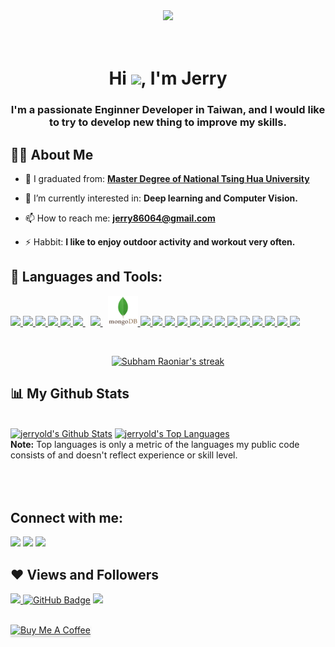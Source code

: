 <div align=center>
<img src="https://github.com/Anmol-Baranwal/Cool-GIFs-For-GitHub/assets/74038190/8aa99f6c-267d-4977-9cd3-1a4c11675863" width="500">
</div>
<br><br>

<h1 align="center">Hi <img src="https://raw.githubusercontent.com/MartinHeinz/MartinHeinz/master/wave.gif" width="30px">, I'm Jerry</h1>
<h3 align="center">I'm a passionate Enginner Developer in Taiwan, and I would like to try to develop new thing to improve my skills.</h3>


## 🙋‍♂️ About Me

- 🔭 I graduated from: **[Master Degree of National Tsing Hua University](https://covid-19-tracker-e4bda.web.app/)**

- 🌱 I’m currently interested in: **Deep learning and Computer Vision.**

- 📫 How to reach me: **jerry86064@gmail.com**

- ⚡ Habbit: **I like to enjoy outdoor activity and workout very often.**

## 🚀 Languages and Tools:

<p align="left"> 
    <a href="https://developer.mozilla.org/en-US/docs/Web/JavaScript" target="_blank"> <img src="https://img.icons8.com/color/64/000000/javascript.png"/> </a> 
    <a href="https://www.w3.org/html/" target="_blank"> <img src="https://img.icons8.com/color/64/000000/html-5.png"/> </a> 
    <a href="https://www.w3schools.com/css/" target="_blank"> <img src="https://img.icons8.com/color/64/000000/css3.png"/> </a> 
    <a href="https://getbootstrap.com" target="_blank"> <img src="https://img.icons8.com/color/64/000000/bootstrap.png"/> </a> 
    <a href="https://www.python.org" target="_blank"> <img src="https://img.icons8.com/color/64/000000/python.png"/> </a> 
    <a style="padding-right:8px;" href="https://nodejs.org" target="_blank"> <img src="https://img.icons8.com/color/64/000000/nodejs.png"/> </a> 
    <a style="padding-right:8px;" href="https://www.mysql.com/" target="_blank"> <img src="https://img.icons8.com/fluent/64/000000/mysql-logo.png"/> </a>
    <a href="https://www.mongodb.com/" target="_blank"> <img src="https://raw.githubusercontent.com/devicons/devicon/master/icons/mongodb/mongodb-original-wordmark.svg" alt="mongodb" width="48" height="48"/> </a> 
    <a href="https://git-scm.com/" target="_blank"> <img src="https://img.icons8.com/color/64/000000/git.png"/> </a> 
    <a href="https://www.cprogramming.com/" target="_blank"> <img src="https://img.icons8.com/color/64/000000/c-programming.png"/> </a>
    <a href="https://www.tensorflow.org/?hl=zh-tw" target="_blank"> <img src="https://img.icons8.com/color/64/000000/tensorflow.png"/> </a>
    <a href="https://developer.android.com/studio?gclid=CjwKCAjwp_GJBhBmEiwALWBQk5SwVnsCJ1XbDjIIeXgbknFbXzMhHhapaaUr-3rO_Rph0Xl7d_yE6hoCcAoQAvD_BwE&gclsrc=aw.ds" target="_blank"> <img src="https://img.icons8.com/color/64/000000/android-os.png"/>
    <a href="https://angular.io/" target="_blank"> <img src="https://img.icons8.com/color/64/000000/angularjs.png"/>
    <a href="https://selenium-python.readthedocs.io/" target="_blank"> <img src="https://img.icons8.com/color/64/000000/selenium-test-automation.png"/>
    <a href="https://aws.amazon.com/tw/?nc2=h_lg" target="_blank"> <img src="https://img.icons8.com/color/64/000000/amazon-web-services.png"/>
    <a href="https://pytorch.org/" target="_blank"> <img src="https://www.vectorlogo.zone/logos/pytorch/pytorch-icon.svg"/>
    <a href="https://opencv.org/" target="_blank"> <img src="https://www.vectorlogo.zone/logos/opencv/opencv-icon.svg"/>
    <a href="https://www.sqlite.org/index.html" target="_blank"> <img src="https://www.vectorlogo.zone/logos/sqlite/sqlite-icon.svg"/>
    <a href="https://unity.com/" target="_blank"> <img src="https://www.vectorlogo.zone/logos/unity3d/unity3d-icon.svg"/>
    <a href="https://www.linux.org/" target="_blank"> <img src="https://img.icons8.com/color/64/000000/linux--v2.png"/>
    <a href="https://www.djangoproject.com/" target="_blank"> <img src="https://img.icons8.com/color/64/000000/django.png"/>
    
    



</p>


<br/>

<p align="center">
    <a href="https://github.com/SubhamRaoniar28/github-readme-streak-stats">
        <img title="🔥 Get streak stats for your profile at git.io/streak-stats" alt="Subham Raoniar's streak" src="https://github-readme-streak-stats.herokuapp.com/?user=SubhamRaoniar28&theme=black-ice&hide_border=true&stroke=0000&background=060A0CD0"/>
    </a>
</p>

## 📊 My Github Stats

  <br/>
    <a href="https://github.com/jerryold/github-readme-stats"><img alt="jerryold's Github Stats" src="https://github-readme-stats.vercel.app/api?username=jerryold&show_icons=true&count_private=true&theme=react&hide_border=true&bg_color=0D1117" /></a>
  <a href="https://github.com/jerryold/github-readme-stats"><img alt="jerryold's Top Languages" src="https://github-readme-stats.vercel.app/api/top-langs/?username=jerryold&langs_count=8&count_private=true&layout=compact&theme=react&hide_border=true&bg_color=0D1117" /></a>
  <br/>
  <b>Note:</b> Top languages is only a metric of the languages my public code consists of and doesn't reflect experience or skill level.


<br/>
<br/>



<br/>
<br/>

## Connect with me:
<p align="left">


<a href = "https://www.linkedin.com/in/sheng-che-jerry-kao-20abb618a/"><img src="https://user-images.githubusercontent.com/74038190/235294012-0a55e343-37ad-4b0f-924f-c8431d9d2483.gif" width="80"></a>
<a href = "https://www.facebook.com/profile.php?id=100001822796240"><img src="https://user-images.githubusercontent.com/74038190/235294010-ec412ef5-e3da-4efa-b1d4-0ab4d4638755.gif" width="80"></a>
<a href = "https://www.instagram.com/jerryold_0602/"><img src="https://user-images.githubusercontent.com/74038190/235294013-a33e5c43-a01c-43f6-b44d-a406d8b4ab75.gif" width="80"></a>


</p>

## ❤ Views and Followers
<a href="https://github.com/Meghna-DAS/github-profile-views-counter">
    <img src="https://komarev.com/ghpvc/?username=jerryold">
</a>
<a href="https://github.com/jerryold?tab=followers"><img src="https://img.shields.io/github/followers/jerryold?label=Followers&style=social" alt="GitHub Badge"></a>

<img src="https://github.com/Anmol-Baranwal/Cool-GIFs-For-GitHub/assets/74038190/d48893bd-0757-481c-8d7e-ba3e163feae7" />
<br></br>


<a href="https://www.buymeacoffee.com/jerry86064" target="_blank"><img src="https://www.buymeacoffee.com/assets/img/custom_images/orange_img.png" alt="Buy Me A Coffee" style="height: 41px !important;width: 174px !important;box-shadow: 0px 3px 2px 0px rgba(190, 190, 190, 0.5) !important;-webkit-box-shadow: 0px 3px 2px 0px rgba(190, 190, 190, 0.5) !important;" ></a>
